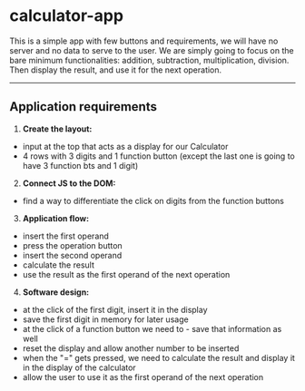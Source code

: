 # calculator-app

This is a simple app with few buttons and requirements, we will have no server and no data to serve to the user. We are simply going to focus on the bare minimum functionalities: addition, subtraction, multiplication, division. Then display the result, and use it for the next operation.

---

## Application requirements

1. **Create the layout:**
- input at the top that acts as a display for our Calculator
- 4 rows with 3 digits and 1 function button (except the last one is going to have 3 function bts and 1 digit)
2. **Connect JS to the DOM:**
- find a way to differentiate the click on digits from the function buttons
3. **Application flow:**
- insert the first operand
- press the operation button
- insert the second operand
- calculate the result
- use the result as the first operand of the next operation
4. **Software design:**
- at the click of the first digit, insert it in the display
- save the first digit in memory for later usage
- at the click of a function button we need to - save that information as well
- reset the display and allow another number to be inserted
- when the "=" gets pressed, we need to calculate the result and display it in the display of the calculator
- allow the user to use it as the first operand of the next operation